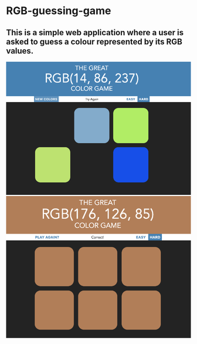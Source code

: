 # RGB-guessing-game
 This is a simple web application where a user is asked to guess a colour represented by its RGB values.
 ---
![Incorrect choice](/img/lose.png)
![Correct choice](img/win.png)
